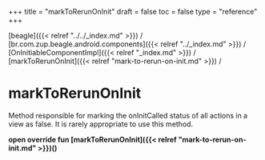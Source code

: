 +++
title = "markToRerunOnInit"
draft = false
toc = false
type = "reference"
+++

[beagle]({{< relref "../../_index.md" >}}) / [br.com.zup.beagle.android.components]({{< relref "../_index.md" >}}) / [OnInitiableComponentImpl]({{< relref "_index.md" >}}) / [markToRerunOnInit]({{< relref "mark-to-rerun-on-init.md" >}}) / 



# markToRerunOnInit  


Method responsible for marking the onInitCalled status of all actions in a view as false. It is rarely appropriate to use this method.

  
  
<b><b>open override fun [markToRerunOnInit]({{< relref "mark-to-rerun-on-init.md" >}})()</b></b>  



